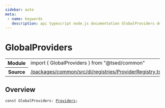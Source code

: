 ```yaml
---
sidebar: auto
meta:
 - name: keywords
   description: api typescript node.js documentation GlobalProviders decorator
---
```

# GlobalProviders <Badge text="Decorator" type="decorator"/>
<!-- Summary -->
<section class="symbol-info"><table class="is-full-width"><tbody><tr><th>Module</th><td><div class="lang-typescript"><span class="token keyword">import</span> { GlobalProviders }&nbsp;<span class="token keyword">from</span>&nbsp;<span class="token string">"@tsed/common"</span></div></td></tr><tr><th>Source</th><td><a href="https://github.com/Romakita/ts-express-decorators/blob/v4.31.4/packages/common/src/di/registries/ProviderRegistry.ts#L0-L0">/packages/common/src/di/registries/ProviderRegistry.ts</a></td></tr></tbody></table></section>

<!-- Overview -->
## Overview


<pre><code class="typescript-lang "><span class="token keyword">const</span> GlobalProviders<span class="token punctuation">:</span> <a href="/api/common/di/class/Providers.html"><span class="token">Providers</span></a><span class="token punctuation">;</span></code></pre>